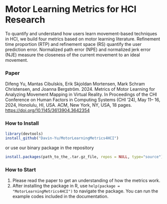 # Motor Learning Metrics for HCI Research
To quantify and understand how users learn movement-based techniques in HCI, we build four metrics based on motor learning literature. Refinement time proportion (RTP) and refinement space (RS) quantify the user prediction error. Normalized path error (NPE) and normalized jerk error (NJE) measure the closeness of the current movement to an ideal movement. 

### Paper 
Difeng Yu, Mantas Cibulskis, Erik Skjoldan Mortensen, Mark Schram Christensen, and Joanna Bergström. 2024. Metrics of Motor Learning for Analyzing Movement Mapping in Virtual Reality. In Proceedings of the CHI Conference on Human Factors in Computing Systems (CHI ’24), May 11– 16, 2024, Honolulu, HI, USA. ACM, New York, NY, USA, 18 pages. https://doi.org/10.1145/3613904.3642354

### How to Install
```r
library(devtools)
install_github("Davin-Yu/MotorLearningMetrics4HCI")
```
or use our binary package in the repository
```r
install.packages(path_to_the_.tar.gz_file, repos = NULL, type="source")
```

### How to Start
1. Please read the paper to get an understanding of how the metrics work.
2. After installing the package in R, use ```help(package = "MotorLearningMetrics4HCI")``` to navigate the package. You can run the example codes included in the documentation.
